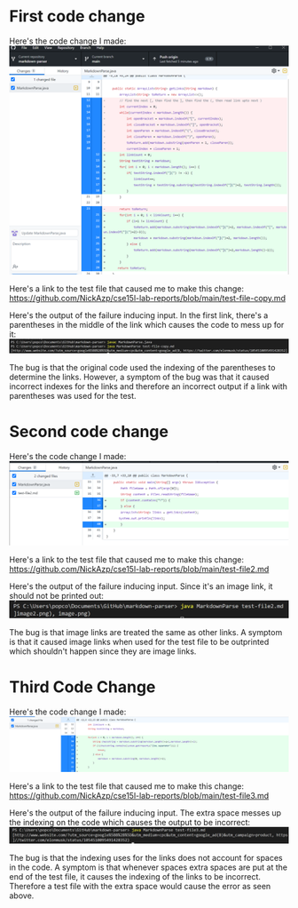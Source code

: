 # First code change
Here's the code change I made:
![Image 1](Change1.png)

Here's a link to the test file that caused me to make this change:
https://github.com/NickAzp/cse15l-lab-reports/blob/main/test-file-copy.md

Here's the output of the failure inducing input. In the first link, there's a parentheses in the middle of the link which causes the code to mess up for it:
![Image 2](LabR2S2.png)

The bug is that the original code used the indexing of the parentheses to determine the links. However, a symptom of the bug was that it caused incorrect indexes for the links and therefore an incorrect output if a link with parentheses was used for the test.

# Second code change
Here's the code change I made:
![Image 4](Change2.png)

Here's a link to the test file that caused me to make this change:
https://github.com/NickAzp/cse15l-lab-reports/blob/main/test-file2.md

Here's the output of the failure inducing input. Since it's an image link, it should not be printed out:
![Image 3](Image3.png)

The bug is that image links are treated the same as other links. A symptom is that it caused image links when used for the test file to be outprinted which shouldn't happen since they are image links.
# Third Code Change
Here's the code change I made:
![Image 5](Change3real.png)

Here's a link to the test file that caused me to make this change:
https://github.com/NickAzp/cse15l-lab-reports/blob/main/test-file3.md

Here's the output of the failure inducing input. The extra space messes up the indexing on the code which causes the output to be incorrect:
![Image 6](Image5.png)

The bug is that the indexing uses for the links does not account for spaces in the code. A symptom is that whenever spaces extra spaces are put at the end of the test file, it causes the indexing of the links to be incorrect. Therefore a test file with the extra space would cause the error as seen above.


